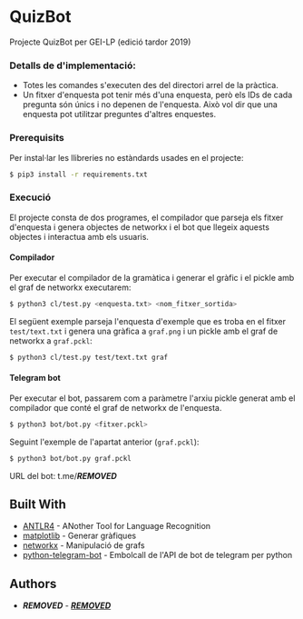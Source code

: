 # QuizBot

Projecte QuizBot per GEI-LP (edició tardor 2019)

### Detalls de d'implementació:

- Totes les comandes s'executen des del directori arrel de la pràctica.
- Un fitxer d'enquesta pot tenir més d'una enquesta, però els IDs de cada
pregunta són únics i no depenen de l'enquesta. Això vol dir que una enquesta
pot utilitzar preguntes d'altres enquestes.

### Prerequisits

Per instal·lar les llibreries no estàndards usades en el projecte:

```bash
$ pip3 install -r requirements.txt
```

### Execució

El projecte consta de dos programes, el compilador que parseja els fitxer d'enquesta i genera
objectes de networkx i el bot que llegeix aquests objectes i interactua amb els usuaris.

#### Compilador

Per executar el compilador de la gramàtica i generar el gràfic i el pickle amb el graf de
networkx executarem:

```bash
$ python3 cl/test.py <enquesta.txt> <nom_fitxer_sortida>
```

El següent exemple parseja l'enquesta d'exemple que es troba en el fitxer `test/text.txt` i
genera una gràfica a `graf.png` i un pickle amb el graf de networkx a `graf.pckl`:
```bash
$ python3 cl/test.py test/text.txt graf
```

#### Telegram bot

Per executar el bot, passarem com a paràmetre l'arxiu pickle generat amb el
compilador que conté el graf de networkx de l'enquesta.

```bash
$ python3 bot/bot.py <fitxer.pckl>
```

Seguint l'exemple de l'apartat anterior (`graf.pckl`):

```bash
$ python3 bot/bot.py graf.pckl
```

URL del bot: t.me/***REMOVED*** 

## Built With

* [ANTLR4](https://www.antlr.org/) - ANother Tool for Language Recognition
* [matplotlib](https://matplotlib.org/) - Generar gràfiques
* [networkx](https://networkx.github.io/) - Manipulació de grafs
* [python-telegram-bot](https://python-telegram-bot.org/) - Embolcall de l'API de bot de telegram per python

## Authors

* *****REMOVED***** - [***REMOVED***](mailto:***REMOVED***)

